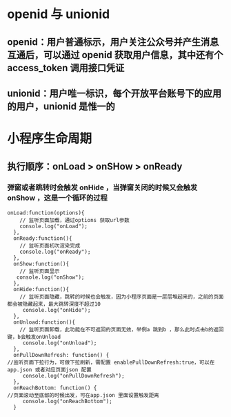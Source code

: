# openid 与 unionid

## openid：用户普通标示，用户关注公众号并产生消息互通后，可以通过 openid 获取用户信息，其中还有个 access_token 调用接口凭证

## unionid：用户唯一标识，每个开放平台账号下的应用的用户，unionid 是惟一的

# 小程序生命周期

## 执行顺序：onLoad > onSHow > onReady

### 弹窗或者跳转时会触发 onHide ，当弹窗关闭的时候又会触发 onShow ，这是一个循环的过程

```
onLoad:function(options){
    // 监听页面加载，通过options 获取url参数
    console.log("onLoad");
  },
  onReady:function(){
    // 监听页面初次渲染完成
    console.log("onReady");
  },
  onShow:function(){
    // 监听页面显示
   console.log("onShow");
  },
  onHide:function(){
    // 监听页面隐藏，跳转的时候也会触发，因为小程序页面是一层层堆起来的，之前的页面都会被隐藏起来，最大跳转深度不超过10
     console.log("onHide");
  },
  onUnload:function(){
    // 监听页面卸载，此功能在不可返回的页面无效，举例a 跳到b ，那么此时点击b的返回键，b会触发onUnload
     console.log("onUnload");
  },
  onPullDownRefresh: function() {
//监听页面下拉行为，可做下拉刷新，需配置 enablePullDownRefresh:true，可以在app.json 或者对应页面json 配置
     console.log("onPullDownRefresh");
  },
  onReachBottom: function() {
//页面滚动至底部的时候出发，可在app.json 里面设置触发距离
     console.log("onReachBottom");
  }
```
